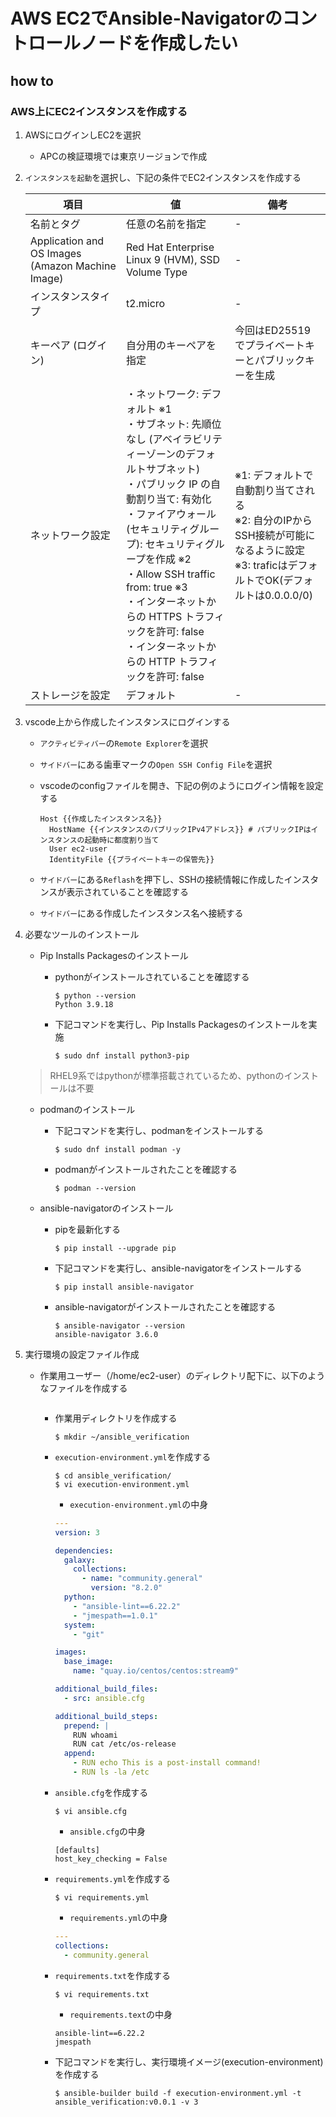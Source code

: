 # AWS EC2でAnsible-Navigatorのコントロールノードを作成したい

## how to 

### AWS上にEC2インスタンスを作成する

1. AWSにログインしEC2を選択

    - APCの検証環境では東京リージョンで作成

2. `インスタンスを起動`を選択し、下記の条件でEC2インスタンスを作成する

    | 項目                                               | 値                                                                                                                                                                                                                                                       | 備考                                                                                           |
    |--------------------------------------------------|---------------------------------------------------------------------------------------------------------------------------------------------------------------------------------------------------------------------------------------------------------|----------------------------------------------------------------------------------------------|
    | 名前とタグ                                            | 任意の名前を指定                                                                                                                                                                                                                                                | -                                                                                            |
    | Application and OS Images (Amazon Machine Image) | Red Hat Enterprise Linux 9 (HVM), SSD Volume Type                                                                                                                                                                                                       | -                                                                                            |
    | インスタンスタイプ                                        | t2.micro                                                                                                                                                                                                                                                | -                                                                                            |
    | キーペア (ログイン)                                      | 自分用のキーペアを指定                                                                                                                                                                                                                                             | 今回はED25519でプライベートキーとパブリックキーを生成                                                               |
    | ネットワーク設定                                         | ・ネットワーク: デフォルト ※1<br/>・サブネット: 先順位なし (アベイラビリティーゾーンのデフォルトサブネット)<br/>・パブリック IP の自動割り当て: 有効化<br/>・ファイアウォール (セキュリティグループ): セキュリティグループを作成 ※2<br/>・Allow SSH traffic from: true ※3<br/>・インターネットからの HTTPS トラフィックを許可: false<br/>・インターネットからの HTTP トラフィックを許可: false | ※1: デフォルトで自動割り当てされる<br/>※2: 自分のIPからSSH接続が可能になるように設定<br/>※3: traficはデフォルトでOK(デフォルトは0.0.0.0/0) |
    | ストレージを設定                                         | デフォルト                                                                                                                                                                                                                                                   | -                                                                                            |

3. vscode上から作成したインスタンスにログインする

    - `アクティビティバー`の`Remote Explorer`を選択
    - `サイドバー`にある歯車マークの`Open SSH Config File`を選択
    - vscodeのconfigファイルを開き、下記の例のようにログイン情報を設定する
        ```text
        Host {{作成したインスタンス名}}
          HostName {{インスタンスのパブリックIPv4アドレス}} # パブリックIPはインスタンスの起動時に都度割り当て
          User ec2-user
          IdentityFile {{プライベートキーの保管先}}
        ```

    - `サイドバー`にある`Reflash`を押下し、SSHの接続情報に作成したインスタンスが表示されていることを確認する
    - `サイドバー`にある作成したインスタンス名へ接続する

4. 必要なツールのインストール

    - Pip Installs Packagesのインストール
        - pythonがインストールされていることを確認する

            ```console
            $ python --version
            Python 3.9.18
            ```

        - 下記コマンドを実行し、Pip Installs Packagesのインストールを実施

            ```console
            $ sudo dnf install python3-pip
            ```

    > RHEL9系ではpythonが標準搭載されているため、pythonのインストールは不要

    - podmanのインストール
        - 下記コマンドを実行し、podmanをインストールする

            ```console
            $ sudo dnf install podman -y
            ```

        - podmanがインストールされたことを確認する

            ```console
            $ podman --version
            ```

    - ansible-navigatorのインストール
        - pipを最新化する

            ```console
            $ pip install --upgrade pip
            ```

        - 下記コマンドを実行し、ansible-navigatorをインストールする

            ```console
            $ pip install ansible-navigator
            ```

        - ansible-navigatorがインストールされたことを確認する

            ```console
            $ ansible-navigator --version
            ansible-navigator 3.6.0
            ```

5.  実行環境の設定ファイル作成

    - 作業用ユーザー（/home/ec2-user）のディレクトリ配下に、以下のようなファイルを作成する
      ```text
      ```

      - 作業用ディレクトリを作成する

          ```console
          $ mkdir ~/ansible_verification
          ```
      - `execution-environment.yml`を作成する

          ```console
          $ cd ansible_verification/
          $ vi execution-environment.yml
          ```

          - `execution-environment.yml`の中身

          ```yml
          ---
          version: 3

          dependencies:
            galaxy:
              collections:
                - name: "community.general"
                  version: "8.2.0"
            python:
              - "ansible-lint==6.22.2"
              - "jmespath==1.0.1"
            system:
              - "git"

          images:
            base_image:
              name: "quay.io/centos/centos:stream9"

          additional_build_files:
            - src: ansible.cfg

          additional_build_steps:
            prepend: |
              RUN whoami
              RUN cat /etc/os-release
            append:
              - RUN echo This is a post-install command!
              - RUN ls -la /etc
          ```

      - `ansible.cfg`を作成する

          ```console
          $ vi ansible.cfg
          ```

          - `ansible.cfg`の中身

          ```text
          [defaults]
          host_key_checking = False
          ```

      - `requirements.yml`を作成する

          ```console
          $ vi requirements.yml
          ```

          - `requirements.yml`の中身

          ```yml
          ---
          collections:
            - community.general
          ```

      - `requirements.txt`を作成する

          ```console
          $ vi requirements.txt
          ```

          - `requirements.text`の中身

          ```text
          ansible-lint==6.22.2
          jmespath
          ```

      - 下記コマンドを実行し、実行環境イメージ(execution-environment)を作成する

        ```console
        $ ansible-builder build -f execution-environment.yml -t ansible_verification:v0.0.1 -v 3
        ```
